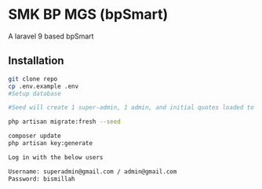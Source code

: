 # SMK BP MGS (bpSmart)

A laravel 9 based bpSmart

## Installation

```bash
git clone repo
cp .env.example .env
#Setup database

#Seed will create 1 super-admin, 1 admin, and initial quotes loaded to the database, spatial initial roles, and permissions.

php artisan migrate:fresh --seed

composer update
php artisan key:generate
```

```bash
Log in with the below users

Username: superadmin@gmail.com / admin@gmail.com
Password: bismillah
```
